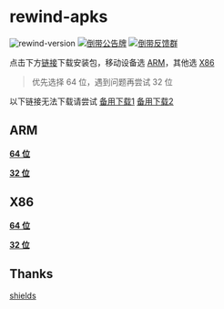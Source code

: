 # rewind-apks

![rewind-version](https://img.shields.io/badge/rewind-v3.3.1-black?style=for-the-badge)
[![倒带公告牌](https://img.shields.io/badge/%E5%80%92%E5%B8%A6%E5%85%AC%E5%91%8A%E7%89%8C-2CA5E0?style=for-the-badge&logo=telegram&logoColor=white)](https://t.me/Rewind_News)
[![倒带反馈群](https://img.shields.io/badge/%E5%80%92%E5%B8%A6%E5%8F%8D%E9%A6%88%E7%BE%A4-2CA5E0?style=for-the-badge&logo=telegram&logoColor=white&link)](https://t.me/Rewind_Group)

点击下方[链接](#rewind-apks)下载安装包，移动设备选 [ARM](#arm)，其他选 [X86](#x86)

> 优先选择 64 位，遇到问题再尝试 32 位

以下链接无法下载请尝试 [备用下载1](https://n56zqzh3ji.feishu.cn/docx/doxcnL8w8MPe7iqmEwSUdZuEcof) [备用下载2](https://link.ap1.storjshare.io/s/jvml3hl3ggrxpcfavni7mei2pyqq/rewind/3.3.1/)

## ARM

[**64 位**](https://github.com/KusStar/rewind-apks/blob/master/app-arm64-v8a-release.apk?raw=true)

[**32 位**](https://github.com/KusStar/rewind-apks/blob/master/app-armeabi-v7a-release.apk?raw=true)

## X86

[**64 位**](https://github.com/KusStar/rewind-apks/blob/master/app-x86_64-release.apk?raw=true)

[**32 位**](https://github.com/KusStar/rewind-apks/blob/master/app-x86-release.apk?raw=true)

## Thanks

[shields](https://github.com/badges/shields)

